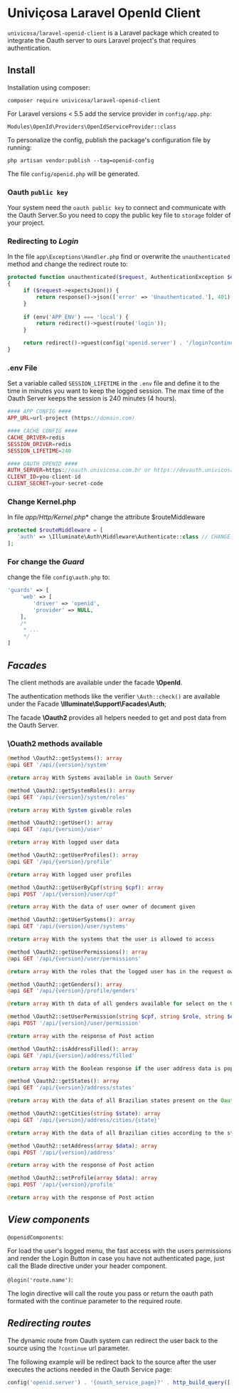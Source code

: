 # Univiçosa Laravel OpenId Client

`univicosa/laravel-openid-client` is a Laravel package which created to integrate the Oauth server to ours Laravel project's that requires authentication.

## Install

Installation using composer:

```
composer require univicosa/laravel-openid-client
```

For Laravel versions < 5.5 add the service provider in `config/app.php`:

```
Modules\OpenId\Providers\OpenIdServiceProvider::class
```

To personalize the config, publish the package's configuration file by running:

```
php artisan vendor:publish --tag=openid-config
```

The file `config/openid.php` will be generated.

### Oauth `public key`

Your system need the `oauth public key` to connect and communicate with the Oauth Server.So you need to copy the public key file to `storage` folder of your project.

### Redirecting to _Login_

In the file `app\Exceptions\Handler.php` find or overwrite the `unauthenticated` method and change the redirect route to:

```php
protected function unauthenticated($request, AuthenticationException $exception) : \Illuminate\Http\RedirectResponse
{
     if ($request->expectsJson()) {
         return response()->json(['error' => 'Unauthenticated.'], 401);
     }
     
     if (env('APP_ENV') === 'local') {
         return redirect()->guest(route('login'));
     }

     return redirect()->guest(config('openid.server') . '/login?continue=' . $request->url());
}
```

### .env File

Set a variable called `SESSION_LIFETIME` in the `.env` file and define it to the time in minutes you want to keep the logged session. The max time of the Oauth Server keeps the session is 240 minutes (4 hours).

```php
#### APP CONFIG ####
APP_URL=url-project (https://domain.com)

#### CACHE CONFIG ####
CACHE_DRIVER=redis
SESSION_DRIVER=redis
SESSION_LIFETIME=240

#### OAUTH OPENID ####
AUTH_SERVER=https://oauth.univicosa.com.br or https://devauth.univicosa.com.br
CLIENT_ID=you-client-id
CLIENT_SECRET=your-secret-code
```

### Change Kernel.php
In file *app/Http/Kernel.php** change the attribute $routeMiddleware

```php
protected $routeMiddleware = [
   'auth' => \Illuminate\Auth\Middleware\Authenticate::class // CHANGE THIS
]; 
```

### For change the _Guard_

change the file `config\auth.php` to:

```php
'guards' => [
    'web' => [
        'driver' => 'openid',
        'provider' => NULL,
    ],
    /*
     * ...
     */
]
```

## _Facades_

The client methods are available under the facade **\OpenId**.

The authentication methods like the verifier `\Auth::check()` are available under the Facade **\Illuminate\Support\Facades\Auth**;

The facade **\Oauth2** provides all helpers needed to get and post data from the Oauth Server.

### \Ouath2 methods available

```php
@method \Oauth2::getSystems(): array
@api GET '/api/{version}/system'

@return array With Systems available in Oauth Server
```

```php
@method \Oauth2::getSystemRoles(): array
@api GET '/api/{version}/system/roles'

@return array With System givable roles
```

```php
@method \Oauth2::getUser(): array
@api GET '/api/{version}/user'

@return array With logged user data
```

```php
@method \Oauth2::getUserProfiles(): array
@api GET '/api/{version}/profile'

@return array With logged user profiles
```

```php
@method \Oauth2::getUserByCpf(string $cpf): array
@api POST '/api/{version}/user/cpf'

@return array With the data of user owner of document given
```

```php
@method \Oauth2::getUserSystems(): array
@api GET '/api/{version}/user/systems'

@return array With the systems that the user is allowed to access
```

```php
@method \Oauth2::getUserPermissions(): array
@api GET '/api/{version}/user/permissions'

@return array With the roles that the logged user has in the request owner
```

```php
@method \Oauth2::getGenders(): array
@api GET '/api/{version}/profile/genders'

@return array With th data of all genders available for select on the Oauth Server
```

```php
@method \Oauth2::setUserPermission(string $cpf, string $role, string $expires_at = ''): array
@api POST '/api/{version}/user/permission'

@return array with the response of Post action
```

```php
@method \Oauth2::isAddressFilled(): array
@api GET '/api/{version}/address/filled'

@return array With the Boolean response if the user address data is populated on the Oauth Server
```

```php
@method \Oauth2::getStates(): array
@api GET '/api/{version}/address/states'

@return array With the data of all Brazilian states present on the Oauth Server
```

```php
@method \Oauth2::getCities(string $state): array
@api GET '/api/{version}/address/cities/{state}'

@return array With the data of all Brazilian cities according to the state given present on the Oauth Server
```

```php
@method \Oauth2::setAddress(array $data): array
@api POST '/api/{version}/address'

@return array with the response of Post action
```

```php
@method \Oauth2::setProfile(array $data): array
@api POST '/api/{version}/profile'

@return array with the response of Post action
```

## _View components_

`@openidComponents`:

For load the user's logged menu, the fast access with the users permissions and render the Login Button in case you have not authenticated page, just call the Blade directive under your header component.

`@login('route.name')`:

The login directive will call the route you pass or return the oauth path formated with the continue parameter to the required route.

## _Redirecting routes_

The dynamic route from Oauth system can redirect the user back to the source using the `?continue` url parameter.

The following example will be redirect back to the source after the user executes the actions needed in the Oauth Service page:

```php
config('openid.server') . '{ouath_service_page}?' . http_build_query(['continue' => {route_to_redirect_back}])
```
